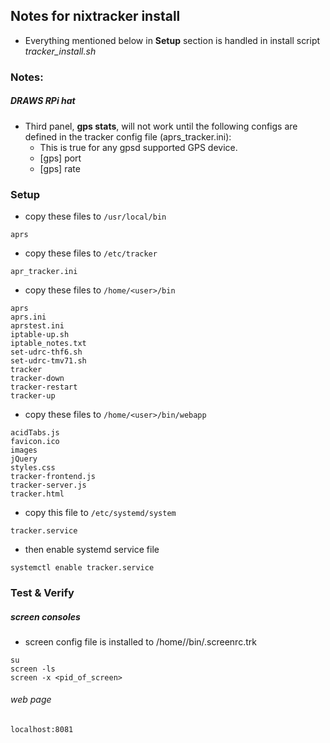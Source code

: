 ## Notes for nixtracker install
* Everything mentioned below in __Setup__ section is handled in install script _tracker_install.sh_

### Notes:
##### DRAWS RPi hat
* Third panel, __gps stats__, will not work until the following configs are defined in the tracker config file (aprs_tracker.ini):
  * This is true for any gpsd supported GPS device.
  * [gps] port
  * [gps] rate

### Setup
* copy these files to `/usr/local/bin`
```
aprs
```

* copy these files to `/etc/tracker`
```
apr_tracker.ini
```

* copy these files to `/home/<user>/bin`
```
aprs
aprs.ini
aprstest.ini
iptable-up.sh
iptable_notes.txt
set-udrc-thf6.sh
set-udrc-tmv71.sh
tracker
tracker-down
tracker-restart
tracker-up
```
* copy these files to `/home/<user>/bin/webapp`
```
acidTabs.js
favicon.ico
images
jQuery
styles.css
tracker-frontend.js
tracker-server.js
tracker.html

```

* copy this file to `/etc/systemd/system`
```
tracker.service
```
* then enable systemd service file
```
systemctl enable tracker.service
```

### Test & Verify

##### screen consoles
* screen config file is installed to /home/<user>/bin/.screenrc.trk


```
su
screen -ls
screen -x <pid_of_screen>
```

###### web page
```
localhost:8081
```
